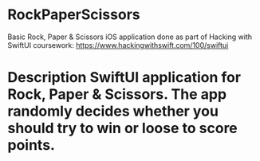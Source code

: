 # RockPaperScissors
Basic Rock, Paper &amp; Scissors iOS application done as part of Hacking with SwiftUI coursework: 
https://www.hackingwithswift.com/100/swiftui

# Description SwiftUI application for Rock, Paper & Scissors. The app randomly decides whether you should try to win or loose to score points.


